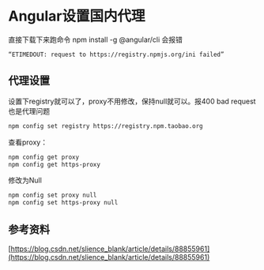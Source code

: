 # Angular设置国内代理

直接下载下来跑命令 npm install -g @angular/cli 会报错

```text
“ETIMEDOUT: request to https://registry.npmjs.org/ini failed” 
```

## 代理设置

设置下registry就可以了，proxy不用修改，保持null就可以。报400 bad request也是代理问题

```bash
npm config set registry https://registry.npm.taobao.org
```

查看proxy：
```bash
npm config get proxy
npm config get https-proxy
```

修改为Null

```bash
npm config set proxy null
npm config set https-proxy null
```

## 参考资料

[https://blog.csdn.net/slience_blank/article/details/88855961](https://blog.csdn.net/slience_blank/article/details/88855961)
